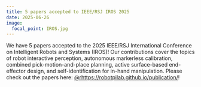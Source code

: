```yaml
---
title: 5 papers accepted to IEEE/RSJ IROS 2025
date: 2025-06-26
image:
  focal_point: IROS.jpg
---
```


We have 5 papers accepted to the 2025 IEEE/RSJ International Conference on Intelligent Robots and Systems (IROS)! Our contributions cover the topics of robot interactive perception, autonomous markerless calibration, combined pick-motion-and-place planning, active surface-based end-effector design, and self-identification for in-hand manipulation. Please check out the papers here: [@rhttps://robotpilab.github.io/publication/](https://robotpilab.github.io/publication/)!

